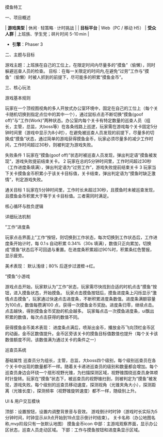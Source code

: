 摸鱼特工


一、项目概述

| **游戏类型** | 休闲 · 轻策略 · 计时挑战 |
| **目标平台** | Web（PC / 移动 H5）
| **受众人群** | 上班族、学生党；碎片时间 5-10 min |
- **引擎**：Phaser 3  


二、主题与目标

游戏主题：上班族在自己的工位上，在限定时间内尽量多的“摸鱼”（偷懒），同时躲避巡查人员的检查。
目标：在每一关限定的时间内,在避免“过劳”工作与“摸鱼”（偷懒）时被人抓到的前提下，尽可能多的积累“摸鱼金币”。


三、核心玩法

游戏基本规则

玩家在一个顶视图视角的多人开放式办公室环境中，固定在自己的工位上（每个关卡随机切换到指定点位中的其中一个），通过鼠标点击不断切换“摸鱼(goof off)”与“工作(Work)”两种状态。办公室内每个关卡有特定数量的巡查人员（组长，主管，总监，大boss等）在各条线路上巡逻，玩家需在游戏每个关卡固定5分钟时间里（游戏中显示为8小时），在避免被巡查人员发现的前提下，尽量多的切换成“摸鱼”状态，通过简单的游戏获得摸鱼金币，玩家必须尽量多的减少工作时间，工作时间超过30秒，则被判定为游戏失败。

失败条件
1 玩家在“摸鱼(goof off)”状态时被巡查人员发现，弹出判定语”摸鱼被发现“，游戏失败提前结束关卡。
2 玩家在总的5分钟时间里，工作时间超过30秒（工作进度条填满），弹出判定语为“过劳工作”，游戏失败提前结束关卡
3 玩家当下关卡摸鱼金币积累小于该关卡目标值，关卡结束，弹出判定语为“摸鱼时缺乏激情”，判定游戏失败。


通关目标
1 玩家在5分钟时间里，工作时长未超过30秒，且摸鱼时未被巡查发现，且摸鱼金币积累大于等于关卡目标值。三者需同时满足。


核心循环与胜负逻辑

详细玩法机制

”工作“进度条

玩家点击界面上”工作“按钮，则切换到工作状态，每次切换到工作状态后，工作进度条开始计时，每 0.1 s 自动积累 0.34%（30s 填满），数值只正向累加，切换成”摸鱼“状态后不可回退与重置。在进度条积累超过90%时，积累条红色警报，显示疲劳。

美术表现：
默认浅绿；80% 后逐步过渡橙→红。


”摸鱼“小游戏

游戏点击开始，玩家默认为”工作“状态，玩家需尽快找到合适的时机点击”摸鱼“按钮，进入摸鱼状态，开始摸鱼。
玩家点击摸鱼按钮后，摸鱼进度条上闪烁显示“激情点击摸鱼”，玩家通过快速点击进度条，不断积累进度条数值。进度条满额容量为100点，数值每攒满100 点，获得一次摸鱼金币奖励。进度条归零，继续点击。点击越快，得到摸鱼金币奖励的机会越多。
玩家每点击一次摸鱼进度条，ui飘出积累的数值，每次点击获得的数值不同。

获得摸鱼金币美术表现：
进度条点满后，喷渐出金币，播放金币飞向顶栏金币区的动画，金币区数值提升。金币区旁该关卡的摸鱼目标值数值也提升（每个关卡该数值额度不同，该数值满为通过关卡的条件之一）


巡查员系统

基础属性
巡查员分为组长，主管，总监，大boss四个级别，每个级别巡查员在各个关卡中出现的数量都不一样。随着关卡递进巡查员的级别和数量都会增加。每个巡查员身边会环绕一个扇形视野光锥，为扫描探测区域，视野锥围绕巡查员身体顺时针旋转。玩家在“摸鱼”状态下，被巡查员的视野锥扫到，则被判定为“摸鱼”被发现，游戏失败。每个级别的巡查员移动速度，探测视角（光锥夹角大小），探测距离（光锥长度），探测频率（视野锥旋转速度）都不一样，随级别上升。




UI & 用户交互模块

顶部：设置按钮，设置内调整背景音与音效。     游戏倒计时时钟（游戏时长实际为5分钟时间，时钟显示从9点开始到19点显示倒计时结束）。      关卡名称（办公地图名称,mvp阶段只有一张默认地图）      摸鱼金币icon
中部：主游戏观察界面，显示办公区状态，巡查人员走动区域。
下部：工作与摸鱼按钮和进度条显示区域。

